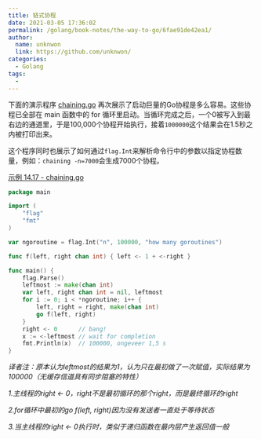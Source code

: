 ```yaml
---
title: 链式协程
date: 2021-03-05 17:36:02
permalink: /golang/book-notes/the-way-to-go/6fae91de42ea1/
author: 
  name: unknwon
  link: https://github.com/unknwon/
categories:
  - Golang
tags:
  - 
---
```


下面的演示程序 [chaining.go](examples/chapter_14/chaining.go) 再次展示了启动巨量的Go协程是多么容易。这些协程已全部在 main 函数中的 for
循环里启动。当循环完成之后，一个0被写入到最右边的通道里，于是100,000个协程开始执行，接着`1000000`这个结果会在1.5秒之内被打印出来。


这个程序同时也展示了如何通过`flag.Int`来解析命令行中的参数以指定协程数量，例如：`chaining -n=7000`会生成7000个协程。
 

[示例 14.17 - chaining.go](examples/chapter_14/chaining.go)
```go
package main

import (
	"flag"
	"fmt"
)

var ngoroutine = flag.Int("n", 100000, "how many goroutines")

func f(left, right chan int) { left <- 1 + <-right }

func main() {
	flag.Parse()
	leftmost := make(chan int)
	var left, right chan int = nil, leftmost
	for i := 0; i < *ngoroutine; i++ {
		left, right = right, make(chan int)
		go f(left, right)
	}
	right <- 0      // bang!
	x := <-leftmost // wait for completion
	fmt.Println(x)  // 100000, ongeveer 1,5 s
}
```
*译者注：原本认为leftmost的结果为1，认为只在最初做了一次赋值，实际结果为100000（无缓存信道具有同步阻塞的特性）*

*1.主线程的right <- 0，right不是最初循环的那个right，而是最终循环的right*

*2.for循环中最初的go f(left, right)因为没有发送者一直处于等待状态*

*3.当主线程的right <- 0执行时，类似于递归函数在最内层产生返回值一般*
